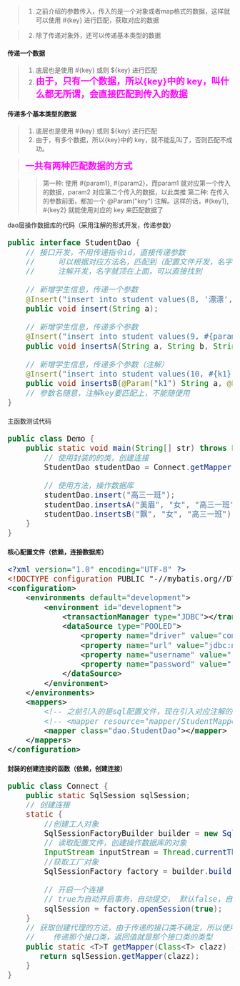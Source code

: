 
<style>
    .a {
        color: #f0f;
        font-weight: 700;
    }

    div {
        font-size: 20px;
    }
</style>

> 1. 之前介绍的参数传入，传入的是一个对象或者map格式的数据，这样就可以使用 #{key} 进行匹配，获取对应的数据

> 2. 除了传递对象外，还可以传递基本类型的数据

#### 传递一个数据
> 1. 底层也是使用 #{key} 或则 ${key} 进行匹配
> 2. <div class="a">由于，只有一个数据，所以{key}中的 key，叫什么都无所谓，会直接匹配到传入的数据</div>


#### 传递多个基本类型的数据
> 1. 底层也是使用 #{key} 或则 ${key} 进行匹配
> 2. 由于，有多个数据，所以{key}中的 key，就不能乱叫了，否则匹配不成功。

> <div class="a">一共有两种匹配数据的方式</div>

>> 第一种: 使用 #{param1}, #{param2}，而param1 就对应第一个传入的数据，param2 对应第二个传入的数据，以此类推
>> 第二种: 在传入的参数前面，都加一个 @Param("key") 注解。这样的话，#{key1}, #{key2} 就能使用对应的 key 来匹配数据了


dao层操作数据库的代码（采用注解的形式开发，传递参数）
```java
public interface StudentDao {
    // 接口开发，不用传递指令id，直接传递参数
    //     可以根据对应方法名，匹配到（配置文件开发，名字要一致）
    //     注解开发，名字就顶在上面，可以直接找到

    // 新增学生信息，传递一个参数
    @Insert("insert into student values(8, '漂漂', '女', #{suiyi})")
    public void insert(String a);

    // 新增学生信息，传递多个参数
    @Insert("insert into student values(9, #{param1}, #{param2}, #{param3})")
    public void insertsA(String a, String b, String c);

    // 新增学生信息，传递多个参数（注解）
    @Insert("insert into student values(10, #{k1}, #{k2}, #{k3})")
    public void insertsB(@Param("k1") String a, @Param("k2") String b, @Param("k3") String c);
    // 参数名随意，注解key要匹配上，不能随便用
}
```

主函数测试代码
```java
public class Demo {
    public static void main(String[] str) throws Exception {
        // 使用封装的的类，创建连接
        StudentDao studentDao = Connect.getMapper(StudentDao.class);

        // 使用方法，操作数据库
        studentDao.insert("高三一班");
        studentDao.insertsA("美眉", "女", "高三一班");
        studentDao.insertsB("飘", "女", "高三一班");
    }
}
```






#### 核心配置文件（依赖，连接数据库）
```xml
<?xml version="1.0" encoding="UTF-8" ?>
<!DOCTYPE configuration PUBLIC "-//mybatis.org//DTD Config 3.0//EN" "http://mybatis.org/dtd/mybatis-3-config.dtd">
<configuration>
    <environments default="development">
        <environment id="development">
            <transactionManager type="JDBC"></transactionManager>
            <dataSource type="POOLED">
                <property name="driver" value="com.mysql.jdbc.Driver"></property>
                <property name="url" value="jdbc:mysql://localhost:3306/test?characterEncoding=UTF-8"></property>
                <property name="username" value="root"></property>
                <property name="password" value="root"></property>
            </dataSource>
        </environment>
    </environments>
    <mappers>
        <!-- 之前引入的是sql配置文件，现在引入对应注解的地址 -->
        <!-- <mapper resource="mapper/StudentMapper.xml"></mapper> -->
        <mapper class="dao.StudentDao"></mapper>
    </mappers>
</configuration>
```



#### 封装的创建连接的函数（依赖，创建连接）
```java
public class Connect {
    public static SqlSession sqlSession;
    // 创建连接
    static {
        //创建工人对象
        SqlSessionFactoryBuilder builder = new SqlSessionFactoryBuilder();
        // 读取配置文件，创建操作数据库的对象
        InputStream inputStream = Thread.currentThread().getContextClassLoader().getResourceAsStream("config.xml");
        //获取工厂对象
        SqlSessionFactory factory = builder.build(inputStream);

        // 开启一个连接
        // true为自动开启事务，自动提交， 默认false，自动开启事务，不提交
        sqlSession = factory.openSession(true);
    }
    // 获取创建代理的方法，由于传递的接口类不确定，所以使用范型
    //    传递那个接口类，返回值就是那个接口类的类型
    public static <T>T getMapper(Class<T> clazz) {
       return sqlSession.getMapper(clazz);
    }
}
```